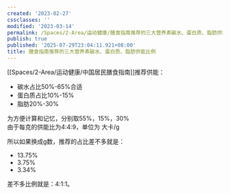 ```yaml
---
created: '2023-02-27'
cssclasses: ''
modified: '2023-03-14'
permalink: /Spaces/2-Area/运动健康/膳食指南推荐的三大营养素碳水、蛋白质、脂肪供能比例.md
publish: true
published: '2025-07-29T23:04:11.921+08:00'
title: 膳食指南推荐的三大营养素碳水、蛋白质、脂肪供能比例
---
```

[[Spaces/2-Area/运动健康/中国居民膳食指南]]推荐供能：

- 碳水占比50%-65%合适
- 蛋白质占比10%-15%
- 脂肪20%-30%

为方便计算和记忆，分别取55%，15%，30%  
由于每克的供能比为4:4:9，单位为 大卡/g

所以如果换成g数，推荐的占比差不多就是：

- 13.75%
- 3.75%
- 3.34%

差不多比例就是：4:1:1。